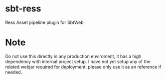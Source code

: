 # sbt-ress
Ress Asset pipeline plugin for SbtWeb

# Note
Do not use this directly in any production enviroment, it has a high dependency with internal project setup. I have not yet setup any of the related webjar required for deployment. please only use it as an reference if needed.
